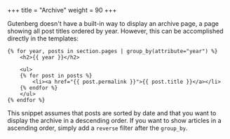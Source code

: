 +++
title = "Archive"
weight = 90
+++

Gutenberg doesn't have a built-in way to display an archive page, a page showing
all post titles ordered by year. However, this can be accomplished directly in the templates:

```jinja2
{% for year, posts in section.pages | group_by(attribute="year") %}
    <h2>{{ year }}</h2>

    <ul>
    {% for post in posts %}
        <li><a href="{{ post.permalink }}">{{ post.title }}</a></li>
    {% endfor %}
    </ul>
{% endfor %}
```

This snippet assumes that posts are sorted by date and that you want to display the archive
in a descending order. If you want to show articles in a ascending order, simply add a `reverse` filter
after the `group_by`.
